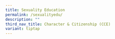 ```yaml
---
title: Sexuality Education
permalink: /sexualityedu/
description: ""
third_nav_title: Character & Citizenship (CCE)
variant: tiptap
---
```

<p></p>